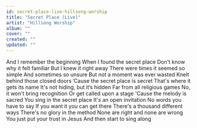 ```yaml
---
id: secret-place-live-hillsong-worship
title: "Secret Place (Live)"
artist: "Hillsong Worship"
album: ""
cover: ""
created: ""
updated: ""
---
```


And I remember the beginning
When I found the secret place
Don't know why it felt familiar
But I knew it right away
There were times it seemed so simple
And sometimes so unsure
But not a moment was ever wasted
Knelt behind those closed doors
’Cause the secret place is secret
That's where it gets its name
It's not hiding, but it’s hidden
Far from all religious games
No, it won't bring recognition
Or get called upon a stage
'Cause the melody is sacred
You sing in the secret place
It's an open invitation
No words you have to say
If you want it you can get there
There's a thousand different ways
There's no glory in the method
None are right and none are wrong
You just put your trust in Jesus
And then start to sing along